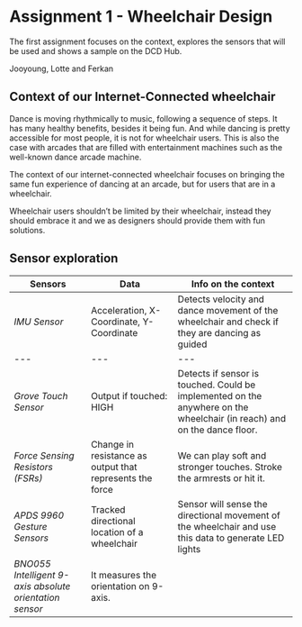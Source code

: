 # Assignment 1 - Wheelchair Design

The first assignment focuses on the context, explores the sensors that will be used and shows a sample on the DCD Hub.

Jooyoung, Lotte and Ferkan

## Context of our Internet-Connected wheelchair
Dance is moving rhythmically to music, following a sequence of steps. It has many healthy benefits, besides it being fun. And while dancing is pretty accessible for most people, it is not for wheelchair users. This is also the case with arcades that are filled with entertainment machines such as the well-known dance arcade machine.

The context of our internet-connected wheelchair focuses on bringing the same fun experience of dancing at an arcade, but for users that are in a wheelchair.

Wheelchair users shouldn’t be limited by their wheelchair, instead they should embrace it and we as designers should provide them with fun solutions.


## Sensor exploration
Sensors | Data | Info on the context
--- | --- | ---
*IMU Sensor* | Acceleration, X-Coordinate, Y-Coordinate | Detects velocity and dance movement of the wheelchair and check if they are dancing as guided
--- | --- | ---
*Grove Touch Sensor* | Output if touched: HIGH | Detects if sensor is touched. Could be implemented on the anywhere on the wheelchair (in reach) and on the dance floor.
*Force Sensing Resistors (FSRs)* | Change in resistance as output that represents the force | We can play soft and stronger touches. Stroke the armrests or hit it.
*APDS 9960 Gesture Sensors* | Tracked directional location of a wheelchair | Sensor will sense the directional movement of the wheelchair and use this data to generate LED lights
*BNO055 Intelligent 9-axis absolute orientation sensor* | It measures the orientation on 9-axis.



##
